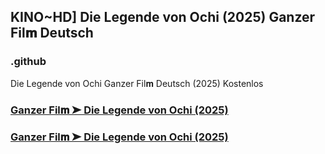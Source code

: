 ## KINO~HD] Die Legende von Ochi (2025) Ganzer Fil𝐦 Deutsch

### .github

Die Legende von Ochi Ganzer Fil𝐦 Deutsch (2025) Kostenlos 

### [Ganzer Fil𝐦 ➤ Die Legende von Ochi (2025)](https://watching4khdmovies.blogspot.com/2025/05/the-legend-de.html)

### [Ganzer Fil𝐦 ➤ Die Legende von Ochi (2025)](https://watching4khdmovies.blogspot.com/2025/05/the-legend-de.html)

